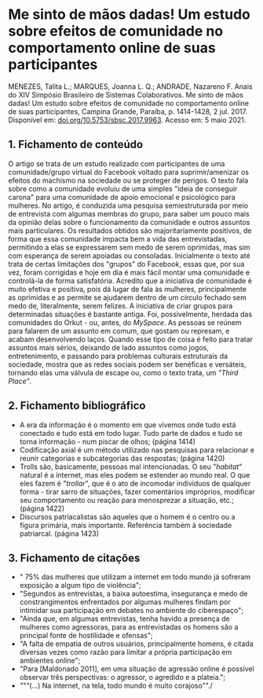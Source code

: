 # Me sinto de mãos dadas! Um estudo sobre efeitos de comunidade no comportamento online de suas participantes

MENEZES, Talita L.; MARQUES, Joanna L. Q.; ANDRADE, Nazareno F. Anais do XIV Simpósio Brasileiro de Sistemas Colaborativos. Me sinto de mãos dadas! Um estudo sobre efeitos de comunidade no comportamento online de suas participantes, Campina Grande, Paraíba, p. 1414-1428, 2 jul. 2017. Disponível em: [doi.org/10.5753/sbsc.2017.9963](https://doi.org/10.5753/sbsc.2017.9963). Acesso em: 5 maio 2021.

## 1. Fichamento de conteúdo

O artigo se trata de um estudo realizado com participantes de uma comunidade/grupo virtual do Facebook voltado para suprimir/amenizar os efeitos do machismo na sociedade ou se proteger de perigos. O texto fala sobre como a comunidade evoluiu de uma simples "ideia de conseguir carona" para uma comunidade de apoio emocional e psicológico para mulheres. No artigo, é conduzida uma pesquisa semiestruturada por meio de entrevista com algumas membras do grupo, para saber um pouco mais da opinião delas sobre o funcionamento da comunidade e outros assuntos mais particulares. Os resultados obtidos são majoritariamente positivos, de forma que essa comunidade impacta bem a vida das entrevistadas, permitindo a elas se expressarem sem medo de serem oprimidas, mas sim com esperança de serem apoiadas ou consoladas. Inicialmente o texto até trata de certas limitações dos "grupos" do Facebook, essas que, por sua vez, foram corrigidas e hoje em dia é mais fácil montar uma comunidade e controlá-la de forma satisfatória. Acredito que a iniciativa de comunidade é muito efetiva e positiva, pois dá lugar de fala às mulheres, principalmente as oprimidas e as permite se ajudarem dentro de um círculo fechado sem medo de, literalmente, serem felizes. A iniciativa de criar grupos para determinadas situações é bastante antiga. Foi, possivelmente, herdada das comunidades do Orkut - ou, antes, do _MySpace_. As pessoas se reúnem para falarem de um assunto em comum, que gostam ou represam, e acabam desenvolvendo laços. Quando esse tipo de coisa é feito para tratar assuntos mais sérios, deixando de lado assuntos como jogos, entretenimento, e passando para problemas culturais estruturais da sociedade, mostra que as redes sociais podem ser benéficas e versáteis, tornando elas uma válvula de escape ou, como o texto trata, um _"Third Place"_.

## 2. Fichamento bibliográfico

* A era da informação é o momento em que vivemos onde tudo está conectado e tudo está em todo lugar. Tudo parte de dados e tudo se torna informação - num piscar de olhos; (página 1414)
* Codificação axial é um método utilizado nas pesquisas para relacionar e reunir categorias e subcategorias das respostas; (página 1420)
* Trolls são, basicamente, pessoas mal intencionadas. O seu "_habitat_" natural é a internet, mas eles podem se estender ao mundo real. O que eles fazem é "_trollar_", que é o ato de incomodar indivíduos de qualquer forma - tirar sarro de situações, fazer comentários impróprios, modificar seu comportamento ou reação para menosprezar a situação, etc.; (página 1422)
* Discursos patriacalistas são aqueles que o homem é o centro ou a figura primária, mais importante. Referência também à sociedade patriarcal. (página 1423)

## 3. Fichamento de citações

* " 75% das mulheres que utilizam a internet em todo mundo já sofreram exposição a algum tipo de violência";
* "Segundos as entrevistas, a baixa autoestima, insegurança e medo de constrangimentos enfrentados por algumas mulheres findam por intimidar sua participação em debates no ambiente do ciberespaço";
* "Ainda que, em algumas entrevistas, tenha havido a presença de mulheres como agressoras, para as entrevistadas os homens são a principal fonte de hostilidade e ofensas";
* "A falta de empatia de outros usuários, principalmente homens, é citada diversas vezes como razão para limitar a própria participação em ambientes online";
* "Para [Maldonado 2011], em uma situação de agressão online é possível observar três perspectivas: o agressor, o agredido e a plateia.";
* ""“(...) Na internet, na tela, todo mundo é muito corajoso""./